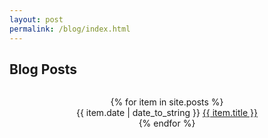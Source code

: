 ```yaml
---
layout: post
permalink: /blog/index.html
---
```

<h2>Blog Posts</h2>
<div class="column">
    <ul style="list-style: none;padding: 0;margin-left: 0;text-align: center;">
    {% for item in site.posts %}
      <li><time>{{ item.date | date_to_string }}</time> <a href="{{ item.url }}">{{ item.title }}</a> </li>
    {% endfor %}
    </ul>
</div>